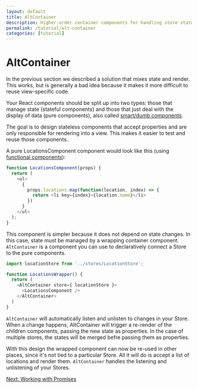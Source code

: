 ```yaml
---
layout: default
title: AltContainer
description: Higher-order container components for handling store state
permalink: /tutorial/alt-container
categories: [tutorial]
---
```


# AltContainer

In the previous section we described a solution that mixes state and render. This works, but is generally 
a bad idea because it makes it more difficult to reuse view-specific code. 

Your React components should be split up into two types: those that manage state (stateful components) and 
those that just deal with the display of data (pure components), also called 
[smart/dumb components](https://medium.com/@dan_abramov/smart-and-dumb-components-7ca2f9a7c7d0).

The goal is to design stateless components that accept properties and are only responsible for 
rendering into a view. This makes it easier to test and reuse those components. 

A pure LocationsComponent component would look like this (using 
[functional components](https://facebook.github.io/react/docs/components-and-props.html)):

```js
function LocationsComponent(props) {
  return (
    <ul>
      {
        props.locations.map(function(location, index) => {
          return <li key={index}>{location.name}</li>
        })
      }
    </ul>
  );
}
```

This component is simpler because it does not depend on state changes. In this case, state must be managed 
by a wrapping container component. `AltContainer` is a component you can use to declaratively connect a Store to the pure components.

```js
import locationStore from '../stores/LocationStore';

function LocationsWrapper() {
  return (
    <AltContainer store={ locationStore }>
      <LocationsComponent />
    </AltContainer>
  )
}
```

`AltContainer` will automatically listen and unlisten to changes in your Store. When a change happens, AltContainer will trigger 
a re-render of the children components, passing the new state as properties. In the case of multiple stores, the states will be merged
befre passing them as properties.

With this design the wrapped component can now be re-used in other places, since it's not tied to a particular Store. All it will 
do is accept a list of locations and render them. `AltContainer` handles the listening and unlistening of your Stores. 

<div class="form-actions">
  <a class="btn btn-primary" href="./promises">Next: Working with Promises</a>
</div>